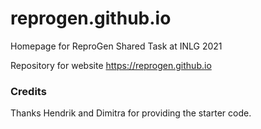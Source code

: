 # reprogen.github.io

Homepage for ReproGen Shared Task at INLG 2021

Repository for website https://reprogen.github.io

### Credits

Thanks Hendrik and Dimitra for providing the starter code.
